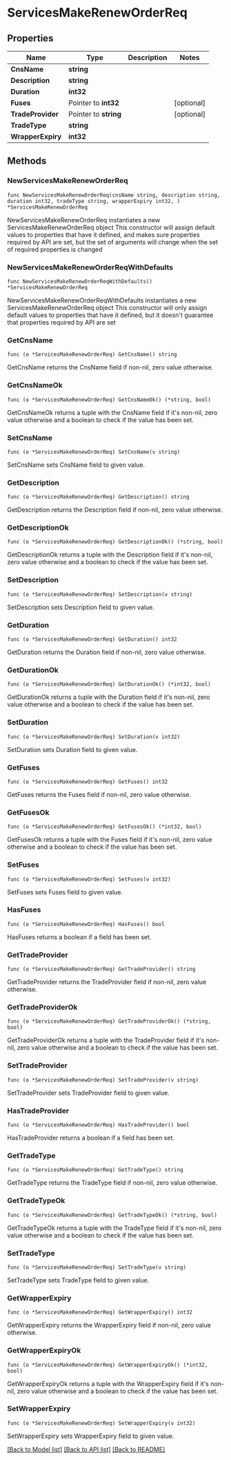 # ServicesMakeRenewOrderReq

## Properties

Name | Type | Description | Notes
------------ | ------------- | ------------- | -------------
**CnsName** | **string** |  | 
**Description** | **string** |  | 
**Duration** | **int32** |  | 
**Fuses** | Pointer to **int32** |  | [optional] 
**TradeProvider** | Pointer to **string** |  | [optional] 
**TradeType** | **string** |  | 
**WrapperExpiry** | **int32** |  | 

## Methods

### NewServicesMakeRenewOrderReq

`func NewServicesMakeRenewOrderReq(cnsName string, description string, duration int32, tradeType string, wrapperExpiry int32, ) *ServicesMakeRenewOrderReq`

NewServicesMakeRenewOrderReq instantiates a new ServicesMakeRenewOrderReq object
This constructor will assign default values to properties that have it defined,
and makes sure properties required by API are set, but the set of arguments
will change when the set of required properties is changed

### NewServicesMakeRenewOrderReqWithDefaults

`func NewServicesMakeRenewOrderReqWithDefaults() *ServicesMakeRenewOrderReq`

NewServicesMakeRenewOrderReqWithDefaults instantiates a new ServicesMakeRenewOrderReq object
This constructor will only assign default values to properties that have it defined,
but it doesn't guarantee that properties required by API are set

### GetCnsName

`func (o *ServicesMakeRenewOrderReq) GetCnsName() string`

GetCnsName returns the CnsName field if non-nil, zero value otherwise.

### GetCnsNameOk

`func (o *ServicesMakeRenewOrderReq) GetCnsNameOk() (*string, bool)`

GetCnsNameOk returns a tuple with the CnsName field if it's non-nil, zero value otherwise
and a boolean to check if the value has been set.

### SetCnsName

`func (o *ServicesMakeRenewOrderReq) SetCnsName(v string)`

SetCnsName sets CnsName field to given value.


### GetDescription

`func (o *ServicesMakeRenewOrderReq) GetDescription() string`

GetDescription returns the Description field if non-nil, zero value otherwise.

### GetDescriptionOk

`func (o *ServicesMakeRenewOrderReq) GetDescriptionOk() (*string, bool)`

GetDescriptionOk returns a tuple with the Description field if it's non-nil, zero value otherwise
and a boolean to check if the value has been set.

### SetDescription

`func (o *ServicesMakeRenewOrderReq) SetDescription(v string)`

SetDescription sets Description field to given value.


### GetDuration

`func (o *ServicesMakeRenewOrderReq) GetDuration() int32`

GetDuration returns the Duration field if non-nil, zero value otherwise.

### GetDurationOk

`func (o *ServicesMakeRenewOrderReq) GetDurationOk() (*int32, bool)`

GetDurationOk returns a tuple with the Duration field if it's non-nil, zero value otherwise
and a boolean to check if the value has been set.

### SetDuration

`func (o *ServicesMakeRenewOrderReq) SetDuration(v int32)`

SetDuration sets Duration field to given value.


### GetFuses

`func (o *ServicesMakeRenewOrderReq) GetFuses() int32`

GetFuses returns the Fuses field if non-nil, zero value otherwise.

### GetFusesOk

`func (o *ServicesMakeRenewOrderReq) GetFusesOk() (*int32, bool)`

GetFusesOk returns a tuple with the Fuses field if it's non-nil, zero value otherwise
and a boolean to check if the value has been set.

### SetFuses

`func (o *ServicesMakeRenewOrderReq) SetFuses(v int32)`

SetFuses sets Fuses field to given value.

### HasFuses

`func (o *ServicesMakeRenewOrderReq) HasFuses() bool`

HasFuses returns a boolean if a field has been set.

### GetTradeProvider

`func (o *ServicesMakeRenewOrderReq) GetTradeProvider() string`

GetTradeProvider returns the TradeProvider field if non-nil, zero value otherwise.

### GetTradeProviderOk

`func (o *ServicesMakeRenewOrderReq) GetTradeProviderOk() (*string, bool)`

GetTradeProviderOk returns a tuple with the TradeProvider field if it's non-nil, zero value otherwise
and a boolean to check if the value has been set.

### SetTradeProvider

`func (o *ServicesMakeRenewOrderReq) SetTradeProvider(v string)`

SetTradeProvider sets TradeProvider field to given value.

### HasTradeProvider

`func (o *ServicesMakeRenewOrderReq) HasTradeProvider() bool`

HasTradeProvider returns a boolean if a field has been set.

### GetTradeType

`func (o *ServicesMakeRenewOrderReq) GetTradeType() string`

GetTradeType returns the TradeType field if non-nil, zero value otherwise.

### GetTradeTypeOk

`func (o *ServicesMakeRenewOrderReq) GetTradeTypeOk() (*string, bool)`

GetTradeTypeOk returns a tuple with the TradeType field if it's non-nil, zero value otherwise
and a boolean to check if the value has been set.

### SetTradeType

`func (o *ServicesMakeRenewOrderReq) SetTradeType(v string)`

SetTradeType sets TradeType field to given value.


### GetWrapperExpiry

`func (o *ServicesMakeRenewOrderReq) GetWrapperExpiry() int32`

GetWrapperExpiry returns the WrapperExpiry field if non-nil, zero value otherwise.

### GetWrapperExpiryOk

`func (o *ServicesMakeRenewOrderReq) GetWrapperExpiryOk() (*int32, bool)`

GetWrapperExpiryOk returns a tuple with the WrapperExpiry field if it's non-nil, zero value otherwise
and a boolean to check if the value has been set.

### SetWrapperExpiry

`func (o *ServicesMakeRenewOrderReq) SetWrapperExpiry(v int32)`

SetWrapperExpiry sets WrapperExpiry field to given value.



[[Back to Model list]](../README.md#documentation-for-models) [[Back to API list]](../README.md#documentation-for-api-endpoints) [[Back to README]](../README.md)


